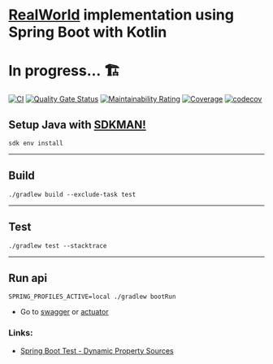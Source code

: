 # [RealWorld](https://github.com/gothinkster/realworld) implementation using Spring Boot with Kotlin
# In progress... 🏗️

[![CI](https://github.com/brunohenriquepj/spring-boot-kotlin-realworld/actions/workflows/ci-action.yml/badge.svg)](https://github.com/brunohenriquepj/spring-boot-kotlin-realworld/actions/workflows/ci-action.yml)
[![Quality Gate Status](https://sonarcloud.io/api/project_badges/measure?project=brunohenriquepj_spring-boot-kotlin-realworld&metric=alert_status)](https://sonarcloud.io/dashboard?id=brunohenriquepj_spring-boot-kotlin-realworld)
[![Maintainability Rating](https://sonarcloud.io/api/project_badges/measure?project=brunohenriquepj_spring-boot-kotlin-realworld&metric=sqale_rating)](https://sonarcloud.io/dashboard?id=brunohenriquepj_spring-boot-kotlin-realworld)
[![Coverage](https://sonarcloud.io/api/project_badges/measure?project=brunohenriquepj_spring-boot-kotlin-realworld&metric=coverage)](https://sonarcloud.io/dashboard?id=brunohenriquepj_spring-boot-kotlin-realworld)
[![codecov](https://codecov.io/gh/brunohenriquepj/spring-boot-kotlin-realworld/branch/main/graph/badge.svg?token=C1VU2VM563)](https://codecov.io/gh/brunohenriquepj/spring-boot-kotlin-realworld)

## Setup Java with [SDKMAN!](https://github.com/sdkman/sdkman-cli)

```shell
sdk env install
```

---

## Build

```shell
./gradlew build --exclude-task test 
```

---

## Test

```shell
./gradlew test --stacktrace
```

---

## Run api

```shel
SPRING_PROFILES_ACTIVE=local ./gradlew bootRun
```

- Go to [swagger](http://localhost:8080/swagger-ui/index.html) or [actuator](http://localhost:8081/actuator)

### Links:

- [Spring Boot Test - Dynamic Property Sources](https://docs.spring.io/spring-framework/docs/current/reference/html/testing.html#testcontext-ctx-management-dynamic-property-sources)
